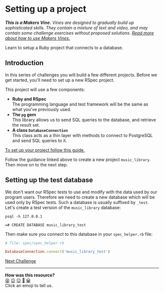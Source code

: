 # Setting up a project

_**This is a Makers Vine.** Vines are designed to gradually build up sophisticated skills. They contain a mixture of text and video, and may contain some challenge exercises without proposed solutions. [Read more about how to use Makers
Vines.](https://github.com/makersacademy/course/blob/main/labels/vines.md)_

Learn to setup a Ruby project that connects to a database.

<!-- OMITTED -->

## Introduction

In this series of challenges you will build a few different projects. Before we get started, you'll need to set up a new RSpec project.

This project will use a few components:

* **Ruby and RSpec**  
  The programming language and test framework will be the same as what you've previously used.
* **The `pg` gem**  
  This library allows us to send SQL queries to the database, and retrieve the result set.
* **A class `DatabaseConnection`**  
  This class acts as a thin layer with methods to connect to PostgreSQL and send SQL queries to it.

[To set up your project follow this guide.](../pills/setting_up_database_project.md)

Follow the guidance linked above to create a new project `music_library`. Then move on to the next step.

## Setting up the test database

We don't want our RSpec tests to use and modify with the data used by our program users. Therefore we need to create a new database which will be used only by RSpec tests. Such a database is usually suffixed by `_test`. Let's create a test version of the `music_library` database:

```
psql -h 127.0.0.1

=# CREATE DATABASE music_library_test
```

Then make sure you connect to this database in your `spec_helper.rb` file:

```ruby
# file: spec/spec_helper.rb

DatabaseConnection.connect('music_library_test')
```

[Next Challenge](02_test_driving_model_repository_classes.md)

<!-- BEGIN GENERATED SECTION DO NOT EDIT -->

---

**How was this resource?**  
[😫](https://airtable.com/shrUJ3t7KLMqVRFKR?prefill_Repository=makersacademy/databases&prefill_File=challenges/01_setting_up_project.md&prefill_Sentiment=😫) [😕](https://airtable.com/shrUJ3t7KLMqVRFKR?prefill_Repository=makersacademy/databases&prefill_File=challenges/01_setting_up_project.md&prefill_Sentiment=😕) [😐](https://airtable.com/shrUJ3t7KLMqVRFKR?prefill_Repository=makersacademy/databases&prefill_File=challenges/01_setting_up_project.md&prefill_Sentiment=😐) [🙂](https://airtable.com/shrUJ3t7KLMqVRFKR?prefill_Repository=makersacademy/databases&prefill_File=challenges/01_setting_up_project.md&prefill_Sentiment=🙂) [😀](https://airtable.com/shrUJ3t7KLMqVRFKR?prefill_Repository=makersacademy/databases&prefill_File=challenges/01_setting_up_project.md&prefill_Sentiment=😀)  
Click an emoji to tell us.

<!-- END GENERATED SECTION DO NOT EDIT -->

